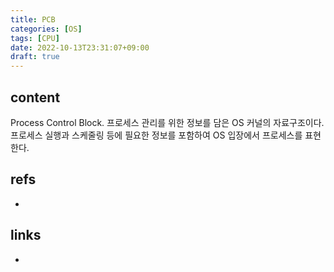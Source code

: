 ```yaml
---
title: PCB
categories: [OS]
tags: [CPU]
date: 2022-10-13T23:31:07+09:00
draft: true
---
```


## content
Process Control Block. 프로세스 관리를 위한 정보를 담은 OS 커널의 자료구조이다. 
프로세스 실행과 스케줄링 등에 필요한 정보를 포함하여 OS 입장에서 프로세스를 표현한다.

## refs
- 


## links
- 
